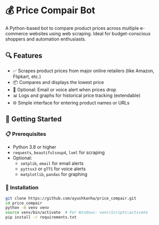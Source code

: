 # 💰 Price Compair Bot

A Python-based bot to compare product prices across multiple e-commerce websites using web scraping. Ideal for budget-conscious shoppers and automation enthusiasts.

## 🔍 Features

- ✅ Scrapes product prices from major online retailers (like Amazon, Flipkart, etc.)
- 📦 Compares and displays the lowest price
- 🔔 Optional: Email or voice alert when prices drop
- 📊 Logs and graphs for historical price tracking (extendable)
- 🌐 Simple interface for entering product names or URLs

## 🧩 Getting Started

### 📋 Prerequisites

- Python 3.8 or higher
- `requests`, `beautifulsoup4`, `lxml` for scraping
- Optional:
  - `smtplib`, `email` for email alerts
  - `pyttsx3` or `gTTS` for voice alerts
  - `matplotlib`, `pandas` for graphing

### 🔧 Installation

```bash
git clone https://github.com/ayushkanha/price_compair.git
cd price_compair
python -m venv venv
source venv/bin/activate  # For Windows: venv\Scripts\activate
pip install -r requirements.txt
```

